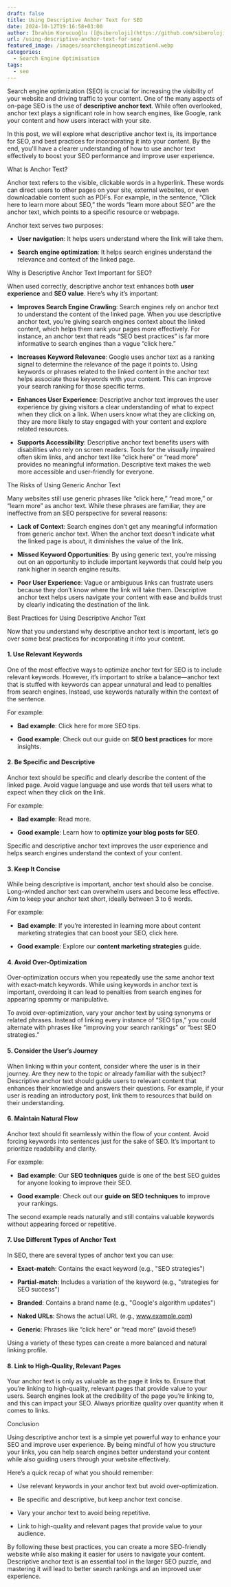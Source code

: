 ```yaml
---
draft: false
title: Using Descriptive Anchor Text for SEO
date: 2024-10-12T19:16:58+03:00
author: İbrahim Korucuoğlu ([@siberoloji](https://github.com/siberoloji))
url: /using-descriptive-anchor-text-for-seo/
featured_image: /images/searchengineoptimization4.webp
categories:
  - Search Engine Optimisation
tags:
  - seo
---
```



Search engine optimization (SEO) is crucial for increasing the visibility of your website and driving traffic to your content. One of the many aspects of on-page SEO is the use of **descriptive anchor text**. While often overlooked, anchor text plays a significant role in how search engines, like Google, rank your content and how users interact with your site.



In this post, we will explore what descriptive anchor text is, its importance for SEO, and best practices for incorporating it into your content. By the end, you'll have a clearer understanding of how to use anchor text effectively to boost your SEO performance and improve user experience.



What is Anchor Text?



Anchor text refers to the visible, clickable words in a hyperlink. These words can direct users to other pages on your site, external websites, or even downloadable content such as PDFs. For example, in the sentence, “Click here to learn more about SEO,” the words “learn more about SEO” are the anchor text, which points to a specific resource or webpage.



Anchor text serves two purposes:


* **User navigation**: It helps users understand where the link will take them.

* **Search engine optimization**: It helps search engines understand the relevance and context of the linked page.




Why is Descriptive Anchor Text Important for SEO?



When used correctly, descriptive anchor text enhances both **user experience** and **SEO value**. Here’s why it’s important:


* **Improves Search Engine Crawling**: Search engines rely on anchor text to understand the content of the linked page. When you use descriptive anchor text, you're giving search engines context about the linked content, which helps them rank your pages more effectively. For instance, an anchor text that reads “SEO best practices” is far more informative to search engines than a vague “click here.”

* **Increases Keyword Relevance**: Google uses anchor text as a ranking signal to determine the relevance of the page it points to. Using keywords or phrases related to the linked content in the anchor text helps associate those keywords with your content. This can improve your search ranking for those specific terms.

* **Enhances User Experience**: Descriptive anchor text improves the user experience by giving visitors a clear understanding of what to expect when they click on a link. When users know what they are clicking on, they are more likely to stay engaged with your content and explore related resources.

* **Supports Accessibility**: Descriptive anchor text benefits users with disabilities who rely on screen readers. Tools for the visually impaired often skim links, and anchor text like “click here” or “read more” provides no meaningful information. Descriptive text makes the web more accessible and user-friendly for everyone.




The Risks of Using Generic Anchor Text



Many websites still use generic phrases like “click here,” “read more,” or “learn more” as anchor text. While these phrases are familiar, they are ineffective from an SEO perspective for several reasons:


* **Lack of Context**: Search engines don’t get any meaningful information from generic anchor text. When the anchor text doesn’t indicate what the linked page is about, it diminishes the value of the link.

* **Missed Keyword Opportunities**: By using generic text, you’re missing out on an opportunity to include important keywords that could help you rank higher in search engine results.

* **Poor User Experience**: Vague or ambiguous links can frustrate users because they don’t know where the link will take them. Descriptive anchor text helps users navigate your content with ease and builds trust by clearly indicating the destination of the link.




Best Practices for Using Descriptive Anchor Text



Now that you understand why descriptive anchor text is important, let’s go over some best practices for incorporating it into your content.


#### 1. **Use Relevant Keywords**



One of the most effective ways to optimize anchor text for SEO is to include relevant keywords. However, it’s important to strike a balance—anchor text that is stuffed with keywords can appear unnatural and lead to penalties from search engines. Instead, use keywords naturally within the context of the sentence.



For example:


* **Bad example**: Click here for more SEO tips.

* **Good example**: Check out our guide on **SEO best practices** for more insights.



#### 2. **Be Specific and Descriptive**



Anchor text should be specific and clearly describe the content of the linked page. Avoid vague language and use words that tell users what to expect when they click on the link.



For example:


* **Bad example**: Read more.

* **Good example**: Learn how to **optimize your blog posts for SEO**.




Specific and descriptive anchor text improves the user experience and helps search engines understand the context of your content.


#### 3. **Keep It Concise**



While being descriptive is important, anchor text should also be concise. Long-winded anchor text can overwhelm users and become less effective. Aim to keep your anchor text short, ideally between 3 to 6 words.



For example:


* **Bad example**: If you’re interested in learning more about content marketing strategies that can boost your SEO, click here.

* **Good example**: Explore our **content marketing strategies** guide.



#### 4. **Avoid Over-Optimization**



Over-optimization occurs when you repeatedly use the same anchor text with exact-match keywords. While using keywords in anchor text is important, overdoing it can lead to penalties from search engines for appearing spammy or manipulative.



To avoid over-optimization, vary your anchor text by using synonyms or related phrases. Instead of linking every instance of “SEO tips,” you could alternate with phrases like “improving your search rankings” or “best SEO strategies.”


#### 5. **Consider the User’s Journey**



When linking within your content, consider where the user is in their journey. Are they new to the topic or already familiar with the subject? Descriptive anchor text should guide users to relevant content that enhances their knowledge and answers their questions. For example, if your user is reading an introductory post, link them to resources that build on their understanding.


#### 6. **Maintain Natural Flow**



Anchor text should fit seamlessly within the flow of your content. Avoid forcing keywords into sentences just for the sake of SEO. It’s important to prioritize readability and clarity.



For example:


* **Bad example**: Our **SEO techniques** guide is one of the best SEO guides for anyone looking to improve their SEO.

* **Good example**: Check out our **guide on SEO techniques** to improve your rankings.




The second example reads naturally and still contains valuable keywords without appearing forced or repetitive.


#### 7. **Use Different Types of Anchor Text**



In SEO, there are several types of anchor text you can use:


* **Exact-match**: Contains the exact keyword (e.g., "SEO strategies")

* **Partial-match**: Includes a variation of the keyword (e.g., "strategies for SEO success")

* **Branded**: Contains a brand name (e.g., "Google's algorithm updates")

* **Naked URLs**: Shows the actual URL (e.g., www.example.com)

* **Generic**: Phrases like “click here” or “read more” (avoid these!)




Using a variety of these types can create a more balanced and natural linking profile.


#### 8. **Link to High-Quality, Relevant Pages**



Your anchor text is only as valuable as the page it links to. Ensure that you’re linking to high-quality, relevant pages that provide value to your users. Search engines look at the credibility of the page you’re linking to, and this can impact your SEO. Always prioritize quality over quantity when it comes to links.



Conclusion



Using descriptive anchor text is a simple yet powerful way to enhance your SEO and improve user experience. By being mindful of how you structure your links, you can help search engines better understand your content while also guiding users through your website effectively.



Here’s a quick recap of what you should remember:


* Use relevant keywords in your anchor text but avoid over-optimization.

* Be specific and descriptive, but keep anchor text concise.

* Vary your anchor text to avoid being repetitive.

* Link to high-quality and relevant pages that provide value to your audience.




By following these best practices, you can create a more SEO-friendly website while also making it easier for users to navigate your content. Descriptive anchor text is an essential tool in the larger SEO puzzle, and mastering it will lead to better search rankings and an improved user experience.
